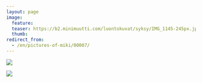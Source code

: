 ```yaml
---
layout: page
image:
  feature:
  teaser: https://b2.minimuutti.com/luontokuvat/syksy/IMG_1145-245px.jpg
  thumb:
redirect_from:
  - /en/pictures-of-miki/00007/
---
```


![](https://b2.minimuutti.com/luontokuvat/syksy/IMG_1145-800px.jpg)

![](https://b2.minimuutti.com/luontokuvat/syksy/IMG_1147-800px.jpg)
